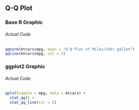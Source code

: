 ## Q-Q Plot
### Base R Graphic
###### Actual Code
```r
qqnorm(mtcars$mpg, main = "Q-Q Plot of Miles/(US) gallon")
qqline(mtcars$mpg, col = 2)
```
### ggplot2 Graphic
###### Actual Code
```r
qplot(sample = mpg, data = mtcars) +
  stat_qq() +
  stat_qq_line(col = 2)
```
